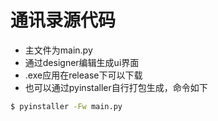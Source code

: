 # 通讯录源代码
* 主文件为main.py  
* 通过designer编辑生成ui界面  
* .exe应用在release下可以下载
* 也可以通过pyinstaller自行打包生成，命令如下
``` bash
$ pyinstaller -Fw main.py
```
